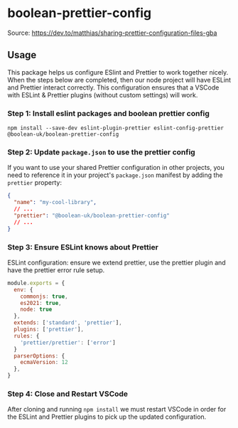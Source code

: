 # boolean-prettier-config

Source: https://dev.to/matthias/sharing-prettier-configuration-files-gba

## Usage

This package helps us configure ESlint and Prettier to work together nicely. When the steps below are completed, then our node project will have ESLint and Prettier interact correctly. This configuration ensures that a VSCode with ESLint & Prettier plugins (without custom settings) will work.

### Step 1: Install eslint packages and boolean prettier config

`npm install --save-dev eslint-plugin-prettier eslint-config-prettier @boolean-uk/boolean-prettier-config`

### Step 2: Update `package.json` to use the prettier config

If you want to use your shared Prettier configuration in other projects, you need to reference it in your project's `package.json` manifest by adding the `prettier` property:

```json
{
  "name": "my-cool-library",
  // ...
  "prettier": "@boolean-uk/boolean-prettier-config"
  // ...
}
```

### Step 3: Ensure ESLint knows about Prettier

ESLint configuration: ensure we extend prettier, use the prettier plugin and have the prettier error rule setup.

```js
module.exports = {
  env: {
    commonjs: true,
    es2021: true,
    node: true
  },
  extends: ['standard', 'prettier'],
  plugins: ['prettier'],
  rules: {
    'prettier/prettier': ['error']
  }
  parserOptions: {
    ecmaVersion: 12
  },
}

```

### Step 4: Close and Restart VSCode

After cloning and running `npm install` we must restart VSCode in order for the ESLint and Prettier plugins to pick up the updated configuration.